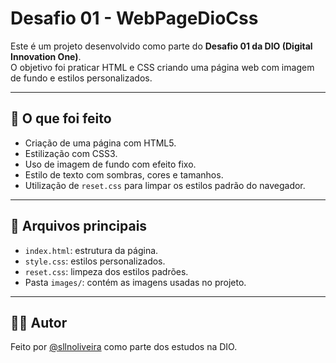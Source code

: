 # Desafio 01 - WebPageDioCss

Este é um projeto desenvolvido como parte do **Desafio 01 da DIO (Digital Innovation One)**.  
O objetivo foi praticar HTML e CSS criando uma página web com imagem de fundo e estilos personalizados.

---

## 🚀 O que foi feito

- Criação de uma página com HTML5.
- Estilização com CSS3.
- Uso de imagem de fundo com efeito fixo.
- Estilo de texto com sombras, cores e tamanhos.
- Utilização de `reset.css` para limpar os estilos padrão do navegador.

---

## 📂 Arquivos principais

- `index.html`: estrutura da página.
- `style.css`: estilos personalizados.
- `reset.css`: limpeza dos estilos padrões.
- Pasta `images/`: contém as imagens usadas no projeto.

---

## 👩‍💻 Autor

Feito por [@sllnoliveira](https://github.com/sllnoliveira) como parte dos estudos na DIO.
